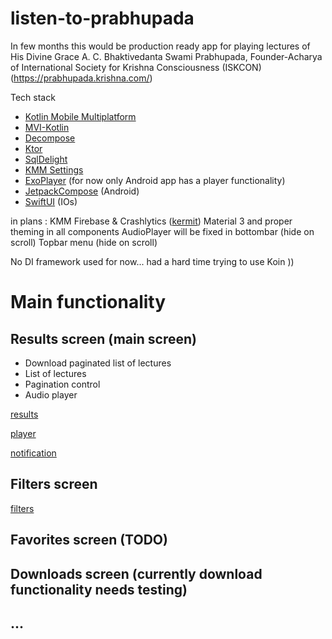 # listen-to-prabhupada

In few months this would be production ready app for playing lectures of His Divine Grace A. C. Bhaktivedanta Swami Prabhupada, Founder-Acharya of International Society for Krishna Consciousness (ISKCON) (https://prabhupada.krishna.com/)

Tech stack

- [Kotlin Mobile Multiplatform](https://kotlinlang.org/lp/mobile/)
- [MVI-Kotlin](https://arkivanov.github.io/MVIKotlin/)
- [Decompose](https://arkivanov.github.io/Decompose/)
- [Ktor](https://ktor.io/)
- [SqlDelight](https://cashapp.github.io/sqldelight/)
- [KMM Settings](https://github.com/russhwolf/multiplatform-settings)
- [ExoPlayer](https://exoplayer.dev/) (for now only Android app has a player functionality)
- [JetpackCompose](https://developer.android.com/jetpack/compose) (Android)
- [SwiftUI](https://developer.apple.com/xcode/swiftui/) (IOs)

in plans : 
KMM Firebase & Crashlytics ([kermit](https://touchlab.co/kermit-and-crashlytics/))
Material 3 and proper theming in all components
AudioPlayer will be fixed in bottombar (hide on scroll)
Topbar menu (hide on scroll)

No DI framework used for now... had a hard time trying to use Koin ))

# Main functionality 

## Results screen (main screen)

- Download paginated list of lectures
- List of lectures
- Pagination control
- Audio player

[results](./screenshots/lectures.ong)

[player](./screenshots/notification.ong)

[notification](./screenshots/notification.ong)

## Filters screen

[filters](./screenshots/lectures.ong)

## Favorites screen (TODO)

## Downloads screen (currently download functionality needs testing)

## ...
